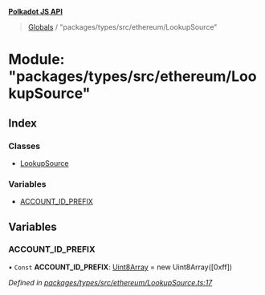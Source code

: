 **[Polkadot JS API](../README.md)**

> [Globals](../globals.md) / "packages/types/src/ethereum/LookupSource"

# Module: "packages/types/src/ethereum/LookupSource"

## Index

### Classes

* [LookupSource](../classes/_packages_types_src_ethereum_lookupsource_.lookupsource.md)

### Variables

* [ACCOUNT\_ID\_PREFIX](_packages_types_src_ethereum_lookupsource_.md#account_id_prefix)

## Variables

### ACCOUNT\_ID\_PREFIX

• `Const` **ACCOUNT\_ID\_PREFIX**: [Uint8Array](../classes/_packages_types_src_codec_raw_.raw.md#uint8array) = new Uint8Array([0xff])

*Defined in [packages/types/src/ethereum/LookupSource.ts:17](https://github.com/polkadot-js/api/blob/014fa123b/packages/types/src/ethereum/LookupSource.ts#L17)*
